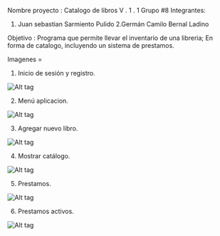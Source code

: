 Nombre proyecto : Catalogo de libros V . 1 . 1
Grupo #8
Integrantes:
1. Juan sebastian Sarmiento Pulido 
2.Germán Camilo Bernal Ladino

Objetivo : Programa que permite llevar el inventario de una libreria; En forma de catalogo, incluyendo un sistema de prestamos.

Imagenes = 

1. Inicio de sesión y registro.

![Alt tag](https://github.com/jsarmientopu/Proyecto-Programacion-Catalogo/blob/main/Imagenes/Log-in.jpg?raw=true)

2. Menú aplicacion.

![Alt tag](https://github.com/jsarmientopu/Proyecto-Programacion-Catalogo/blob/main/Imagenes/Menú.jpg?raw=true)

3. Agregar nuevo libro.

![Alt tag](https://github.com/jsarmientopu/Proyecto-Programacion-Catalogo/blob/main/Imagenes/Agregar-libro.jpg?raw=true)

4. Mostrar catálogo.

![Alt tag](https://github.com/jsarmientopu/Proyecto-Programacion-Catalogo/blob/main/Imagenes/Catálogo.jpg?raw=true)

5. Prestamos.

![Alt tag](https://github.com/jsarmientopu/Proyecto-Programacion-Catalogo/blob/main/Imagenes/Prestamos.jpg?raw=true)

6. Prestamos activos.

![Alt tag](https://github.com/jsarmientopu/Proyecto-Programacion-Catalogo/blob/main/Imagenes/Mis-prestamos.jpg?raw=true)

